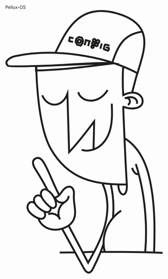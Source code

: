 Pellux-OS
<svg width="558" height="935" viewBox="0 0 558 935" fill="none" xmlns="http://www.w3.org/2000/svg">
<path d="M130.991 302.941C150.19 348.187 202.198 347.402 220.212 297.676C222.233 366.476 224.267 435.263 226.287 504.062C257.762 472.513 314.86 395.617 314.86 395.617C314.86 395.617 314.585 426.58 312.639 494.831M270.593 496.188C295.056 503.948 322.851 494.854 341.488 477.214C360.126 459.574 370.493 434.612 374.934 409.338C379.375 384.063 378.402 358.19 377.404 332.554M258.994 291.676C261.402 305.037 274.176 316.227 288.997 320.032C303.817 323.837 320.072 320.893 332.933 313.844C345.795 306.808 355.526 296.005 362.524 284.179M418.088 200.85C418.088 200.85 413.958 240.751 418.087 302.24C428.267 297.312 439.245 293.495 450.56 293.457C461.862 293.42 473.576 297.637 480.674 306.444C487.773 315.251 489.07 328.936 482.096 337.843C476.607 344.842 467.388 347.786 458.569 348.884C444.21 350.655 429.377 348.422 416.179 342.497M110.18 201.804C110.18 201.804 111.053 402.701 160.654 491.198C222.492 601.539 318.712 620.888 430.787 618.705C426.171 545.153 421.356 432.953 417.838 342.796M380.388 187.668C380.388 187.668 18.2762 206.359 9.46883 198.1C-9.06897 180.735 24.601 166.501 35.2172 164.193C167.55 135.522 346.846 159.786 468.611 224.657C489.744 148.759 531.771 58.0188 407.745 16.4023C259.842 -33.2106 215.395 77.0459 177.334 152.644M378.988 187.821C399.172 128.116 418.198 87.4198 484.015 77.6172M467.207 226.057L449.281 293.495M423.834 455.607C455.97 475.666 479.211 507.877 494.006 542.744C508.801 577.624 515.787 615.274 520.939 652.811C529.709 716.745 529.834 780.056 527.302 859.883M462.619 546.176C493.731 643.231 504.472 755.668 495.952 857.239M374.364 619.606C382.747 657.804 385.217 697.3 381.687 736.247M410.461 711.457C362.257 743.705 338.603 802.359 352.376 857.623M241.613 100.683C237.397 99.6472 233.168 98.6118 228.951 97.5764C228.053 101.606 227.142 105.648 226.244 109.677C226.169 110.001 226.107 110.363 226.294 110.65C226.481 110.937 226.843 111.012 227.18 111.074C231.446 111.848 235.725 112.609 239.992 113.382M262.201 95.5434C258.309 97.6891 254.654 100.246 251.361 103.191C250.662 106.97 249.976 110.75 249.29 114.48C251.648 117.424 253.619 120.68 255.141 124.148C259.282 124.211 263.424 125.159 267.179 126.918C268.888 123.699 271.308 120.868 274.115 118.684C274.527 115.067 274.938 111.436 275.313 107.856C273.953 104.787 272.581 101.706 271.121 98.6496C267.503 97.7514 263.886 96.8657 260.23 96.1297M262.852 105.474C259.546 105.174 256.34 108.168 256.378 111.487C256.415 114.805 259.696 117.699 263.002 117.363C266.308 117.026 268.927 113.558 268.366 110.289C267.805 107.021 264.199 104.626 260.968 105.349M281.048 125.758C283.132 119.87 284.616 113.782 285.49 107.595C290.043 108.83 294.609 110.065 299.162 111.312C296.567 116.764 294.771 122.59 293.835 128.553M307.604 125.983C305.895 127.28 304.81 129.488 305.209 131.596C305.608 133.705 307.704 135.451 309.825 135.139C311.459 134.902 312.806 133.492 313.168 131.871C313.53 130.249 312.919 128.44 311.646 127.367C310.374 126.282 308.503 125.97 306.956 126.581M311.051 114.682C313.322 114.32 315.73 116.029 316.141 118.287C316.553 120.558 314.894 122.99 312.648 123.452C310.39 123.914 307.92 122.317 307.409 120.071C306.897 117.826 308.444 115.318 310.677 114.769M313.968 103.438C316.451 102.678 319.42 104.237 320.193 106.719C320.967 109.202 319.432 112.171 316.962 112.969C314.48 113.768 311.511 112.246 310.687 109.776C309.877 107.306 311.361 104.312 313.831 103.488M327.852 107.517C324.933 107.48 322.388 110.461 322.837 113.356C323.286 116.25 326.542 118.321 329.361 117.572C332.181 116.824 333.977 113.468 333.104 110.686C332.23 107.904 328.9 106.182 326.105 107.018M322.969 119.608C321.697 118.996 320.075 119.433 319.115 120.456C318.154 121.479 317.83 123.013 318.079 124.398C318.566 127.105 321.385 129.213 324.092 128.764C326.799 128.315 328.82 125.259 328.009 122.627C327.198 119.994 323.643 118.622 321.348 120.132M341.941 119.357C340.232 125.444 338.536 131.545 336.827 137.632M369.262 127.093C364.883 125.072 360.18 123.737 355.39 123.15C354.791 123.076 354.13 123.026 353.618 123.363C353.094 123.712 352.882 124.361 352.708 124.959C351.51 129.126 350.3 133.28 349.102 137.447C348.928 138.033 348.778 138.694 349.09 139.218C349.352 139.655 349.863 139.854 350.337 140.017C354.404 141.464 358.483 142.923 362.55 144.37C363.236 144.607 363.997 144.857 364.659 144.558C365.432 144.208 365.706 143.285 365.906 142.462C366.343 140.678 366.779 138.894 367.216 137.11C367.341 136.623 367.453 136.099 367.266 135.638C366.966 134.889 366.056 134.64 365.27 134.49C362.351 133.916 359.432 133.33 356.512 132.756M434.48 336.646C440.53 333.714 443.412 325.593 440.567 319.505C437.723 313.418 429.639 310.411 423.526 313.455C429.789 311.634 436.126 309.812 442.638 309.588C449.15 309.363 455.961 310.91 460.914 315.152C465.854 319.393 468.449 326.679 466.041 332.741M191.429 656.069C175.885 630.595 154.154 570.478 138.61 545.004C136.127 540.925 126.359 519.331 109.643 525.705C88.7723 533.664 102.457 557.354 105.277 561.945C120.264 586.334 135.937 610.287 149.318 638.674M149.318 638.674C149.325 638.688 149.332 638.702 149.338 638.716C164.121 648.709 174.962 664.365 179.104 681.717C180.725 688.529 180.65 697.136 174.687 700.829C168.163 704.871 159.855 699.956 154.179 694.791C147.143 688.391 140.755 681.306 135.117 673.659C131.561 668.831 128.243 663.654 126.833 657.828C125.424 652.002 126.21 645.365 130.127 640.824C133.646 636.745 140.77 633.531 149.318 638.674ZM149.318 638.674C150.285 639.255 151.27 639.943 152.27 640.75M128.953 663.742C120.371 654.249 111.863 656.968 107.072 661.172C102.282 665.376 100.872 672.512 102.282 678.725C103.692 684.937 107.496 690.339 111.775 695.054C118.187 702.128 125.835 708.078 134.268 712.557C140.056 715.626 146.83 718.033 153.067 716.012C159.305 714.004 163.584 705.733 159.554 700.568M104.533 684.849C92.7189 676.378 83.5498 683.327 80.3937 690.962C77.2375 698.596 79.3832 707.628 84.0364 714.464C88.6895 721.288 95.5258 726.303 102.424 730.844C110.408 736.109 119.378 741.123 128.909 740.375C138.44 739.627 145.663 730.133 138.689 715.612M116.74 737.143C121.531 754.608 135.927 768.655 152.93 774.892C169.933 781.13 189.12 780.032 206.136 773.807C221.018 768.355 234.941 758.525 241.914 744.303C254.09 719.478 242.388 690.075 242.937 662.43C243.062 656.193 243.823 649.918 242.887 643.743C241.951 637.58 238.97 631.318 233.493 628.324C222.802 622.485 210.078 631.717 202.78 641.472C195.482 651.228 188.259 663.204 176.208 665.05C179.14 676.489 191.316 684.773 203.03 683.288C214.756 681.816 224.486 670.776 224.486 658.962M209.294 682.29C199.813 688.502 192.777 698.345 189.945 709.323C187.126 720.301 188.536 732.314 193.85 742.344C190.819 734.435 184.531 727.848 176.772 724.455C169.012 721.062 159.906 720.925 152.047 724.068M201.821 776.315C227.37 822.872 252.931 869.428 278.48 915.985C282.684 923.645 289.296 932.514 297.854 930.78C303.867 929.57 307.459 923.545 310.229 918.081C324.301 890.249 338.489 859.257 348.182 829.617M224.965 765.338C247.819 808.888 270.686 852.426 293.54 895.976C318.478 852.875 342.105 808.302 354.106 759.974C366.107 711.646 365.621 658.702 343.64 614.016M336.838 857.564C514.244 857.564 557.458 861.357 557.458 861.357M315.306 857.24C302.507 857.714 286.758 858.549 273.958 859.023M246.32 859.326C228.53 859.513 210.741 859.7 192.952 859.887M449.362 560.099C451.445 565.626 453.591 571.277 457.421 575.768C461.25 580.259 467.164 583.452 472.977 582.43M400.421 618.694C401.395 662.972 433.604 668.574 430.785 618.694M383.186 189.648C284.297 201.418 207.956 212.796 108.705 214.953C108.755 208.046 109.501 205.61 108.702 199.451C208.726 197.444 278.948 186.963 378.984 188.247C376.539 188.509 383.186 189.648 383.186 189.648Z" stroke="#1D1D1B" stroke-width="6.71778" stroke-miterlimit="10"/>
</svg>
